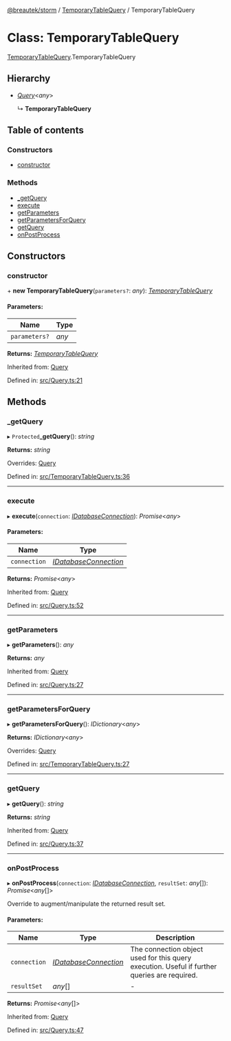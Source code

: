 [@breautek/storm](../README.md) / [TemporaryTableQuery](../modules/temporarytablequery.md) / TemporaryTableQuery

# Class: TemporaryTableQuery

[TemporaryTableQuery](../modules/temporarytablequery.md).TemporaryTableQuery

## Hierarchy

* [*Query*](query.query-1.md)<*any*\>

  ↳ **TemporaryTableQuery**

## Table of contents

### Constructors

- [constructor](temporarytablequery.temporarytablequery-1.md#constructor)

### Methods

- [\_getQuery](temporarytablequery.temporarytablequery-1.md#_getquery)
- [execute](temporarytablequery.temporarytablequery-1.md#execute)
- [getParameters](temporarytablequery.temporarytablequery-1.md#getparameters)
- [getParametersForQuery](temporarytablequery.temporarytablequery-1.md#getparametersforquery)
- [getQuery](temporarytablequery.temporarytablequery-1.md#getquery)
- [onPostProcess](temporarytablequery.temporarytablequery-1.md#onpostprocess)

## Constructors

### constructor

\+ **new TemporaryTableQuery**(`parameters?`: *any*): [*TemporaryTableQuery*](temporarytablequery.temporarytablequery-1.md)

#### Parameters:

Name | Type |
------ | ------ |
`parameters?` | *any* |

**Returns:** [*TemporaryTableQuery*](temporarytablequery.temporarytablequery-1.md)

Inherited from: [Query](query.query-1.md)

Defined in: [src/Query.ts:21](https://github.com/breautek/storm/blob/51bc6e5/src/Query.ts#L21)

## Methods

### \_getQuery

▸ `Protected`**_getQuery**(): *string*

**Returns:** *string*

Overrides: [Query](query.query-1.md)

Defined in: [src/TemporaryTableQuery.ts:36](https://github.com/breautek/storm/blob/51bc6e5/src/TemporaryTableQuery.ts#L36)

___

### execute

▸ **execute**(`connection`: [*IDatabaseConnection*](../interfaces/idatabaseconnection.idatabaseconnection-1.md)): *Promise*<*any*\>

#### Parameters:

Name | Type |
------ | ------ |
`connection` | [*IDatabaseConnection*](../interfaces/idatabaseconnection.idatabaseconnection-1.md) |

**Returns:** *Promise*<*any*\>

Inherited from: [Query](query.query-1.md)

Defined in: [src/Query.ts:52](https://github.com/breautek/storm/blob/51bc6e5/src/Query.ts#L52)

___

### getParameters

▸ **getParameters**(): *any*

**Returns:** *any*

Inherited from: [Query](query.query-1.md)

Defined in: [src/Query.ts:27](https://github.com/breautek/storm/blob/51bc6e5/src/Query.ts#L27)

___

### getParametersForQuery

▸ **getParametersForQuery**(): *IDictionary*<*any*\>

**Returns:** *IDictionary*<*any*\>

Overrides: [Query](query.query-1.md)

Defined in: [src/TemporaryTableQuery.ts:27](https://github.com/breautek/storm/blob/51bc6e5/src/TemporaryTableQuery.ts#L27)

___

### getQuery

▸ **getQuery**(): *string*

**Returns:** *string*

Inherited from: [Query](query.query-1.md)

Defined in: [src/Query.ts:37](https://github.com/breautek/storm/blob/51bc6e5/src/Query.ts#L37)

___

### onPostProcess

▸ **onPostProcess**(`connection`: [*IDatabaseConnection*](../interfaces/idatabaseconnection.idatabaseconnection-1.md), `resultSet`: *any*[]): *Promise*<*any*[]\>

Override to augment/manipulate the returned result set.

#### Parameters:

Name | Type | Description |
------ | ------ | ------ |
`connection` | [*IDatabaseConnection*](../interfaces/idatabaseconnection.idatabaseconnection-1.md) | The connection object used for this query execution. Useful if further queries are required.   |
`resultSet` | *any*[] | - |

**Returns:** *Promise*<*any*[]\>

Inherited from: [Query](query.query-1.md)

Defined in: [src/Query.ts:47](https://github.com/breautek/storm/blob/51bc6e5/src/Query.ts#L47)
